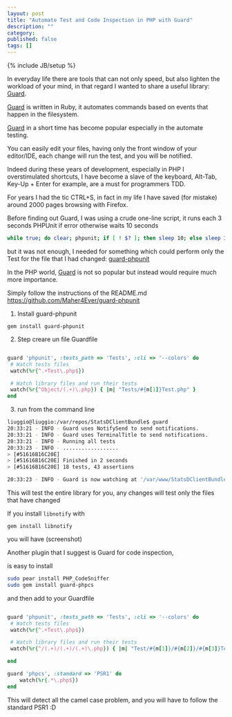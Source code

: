 ```yaml
---
layout: post
title: "Automate Test and Code Inspection in PHP with Guard"
description: ""
category: 
published: false
tags: []
---
```

{% include JB/setup %}


In everyday life there are tools that can not only speed, but also lighten the workload of your mind, in that regard I wanted to share a useful library: [Guard](https://github.com/guard/guard).

[Guard](https://github.com/guard/guard) is written in Ruby, it automates commands based on events that happen in the filesystem.

[Guard](https://github.com/guard/guard) in a short time has become popular especially in the automate testing.  

You can easily edit your files, having only the front window of your editor/IDE, each change will run the test, and you will be notified.

Indeed during these years of development, especially in PHP I overstimulated shortcuts, I have become a slave of the keyboard, Alt-Tab, Key-Up + Enter for example, are a must for programmers TDD.

For years I had the tic CTRL+S, in fact in my life I have saved (for mistake) around 2000 pages browsing with Firefox.

Before finding out Guard, I was using a crude one-line script, 
it runs each 3 seconds PHPUnit if error otherwise waits 10 seconds

``` bash
while true; do clear; phpunit; if [ ! $? ]; then sleep 10; else sleep 3;fi; done;
```

but it was not enough, I needed for something which could perform only the Test for the file that I had changed: [guard-phpunit](https://github.com/Maher4Ever/guard-phpunit)

In the PHP world, [Guard](https://github.com/guard/guard) is not so popular but instead would require much more importance. 

Simply follow the instructions of the README.md https://github.com/Maher4Ever/guard-phpunit

 
1. Install guard-phpunit

`gem install guard-phpunit`

2. Step creare un file  Guardfile

```ruby

guard 'phpunit', :tests_path => 'Tests', :cli => '--colors' do
 # Watch tests files
 watch(%r{^.+Test\.php$})

 # Watch library files and run their tests
 watch(%r{^Object/(.+)\.php}) { |m| "Tests/#{m[1]}Test.php" }
end

```

3. run from the command line

```bash
liuggio@liuggio:/var/repos/StatsDClientBundle$ guard
20:33:21 - INFO - Guard uses NotifySend to send notifications.
20:33:21 - INFO - Guard uses TerminalTitle to send notifications.
20:33:21 - INFO - Running all tests
20:33:23 - INFO - ..................
> [#51616B16C20E]
> [#51616B16C20E] Finished in 2 seconds
> [#51616B16C20E] 18 tests, 43 assertions

20:33:23 - INFO - Guard is now watching at '/var/www/StatsDClientBundle'
```

This will test the entire library for you, any changes will test only the files that have changed

If you install `libnotify` with

`gem install libnotify`

you will have (screenshot)

Another plugin that I suggest is Guard for code inspection,

is easy to install

```bash
sudo pear install PHP_CodeSniffer
sudo gem install guard-phpcs

```

and then add to your Guardfile

```ruby

guard 'phpunit', :tests_path => 'Tests', :cli => '--colors' do
 # Watch tests files
 watch(%r{^.+Test\.php$})

 # Watch library files and run their tests
 watch(%r{^/(.+)/(.+)/(.+)\.php}) { |m| "Test/#{m[1]}/#{m[2]}/#{m[3]}Test.php" }

end

guard 'phpcs', :standard => 'PSR1' do
    watch(%r{.*\.php$})
end
```

This will detect all the camel case problem, and you will have to follow the standard PSR1 :D

